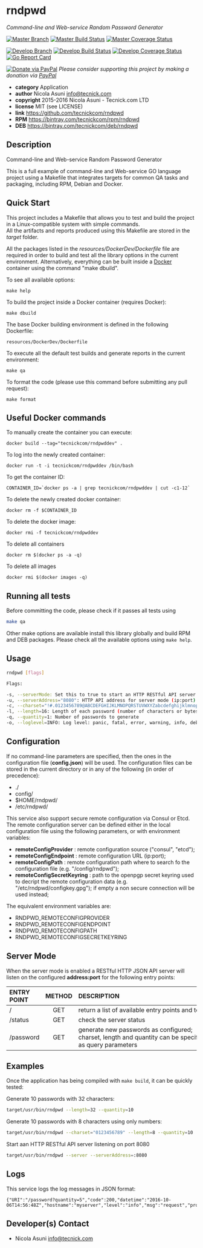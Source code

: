 # rndpwd
*Command-line and Web-service Random Password Generator*

[![Master Branch](https://img.shields.io/badge/-master:-gray.svg)](https://github.com/tecnickcom/rndpwd/tree/master)
[![Master Build Status](https://secure.travis-ci.org/tecnickcom/rndpwd.png?branch=master)](https://travis-ci.org/tecnickcom/rndpwd?branch=master)
[![Master Coverage Status](https://coveralls.io/repos/tecnickcom/rndpwd/badge.svg?branch=master&service=github)](https://coveralls.io/github/tecnickcom/rndpwd?branch=master)

[![Develop Branch](https://img.shields.io/badge/-develop:-gray.svg)](https://github.com/tecnickcom/rndpwd/tree/develop)
[![Develop Build Status](https://secure.travis-ci.org/tecnickcom/rndpwd.png?branch=develop)](https://travis-ci.org/tecnickcom/rndpwd?branch=develop)
[![Develop Coverage Status](https://coveralls.io/repos/tecnickcom/rndpwd/badge.svg?branch=develop&service=github)](https://coveralls.io/github/tecnickcom/rndpwd?branch=develop)
[![Go Report Card](https://goreportcard.com/badge/github.com/tecnickcom/rndpwd)](https://goreportcard.com/report/github.com/tecnickcom/rndpwd)

[![Donate via PayPal](https://img.shields.io/badge/donate-paypal-87ceeb.svg)](https://www.paypal.com/cgi-bin/webscr?cmd=_donations&currency_code=GBP&business=paypal@tecnick.com&item_name=donation%20for%20rndpwd%20project)
*Please consider supporting this project by making a donation via [PayPal](https://www.paypal.com/cgi-bin/webscr?cmd=_donations&currency_code=GBP&business=paypal@tecnick.com&item_name=donation%20for%20rndpwd%20project)*

* **category**    Application
* **author**      Nicola Asuni <info@tecnick.com>
* **copyright**   2015-2016 Nicola Asuni - Tecnick.com LTD
* **license**     MIT (see LICENSE)
* **link**        https://github.com/tecnickcom/rndpwd
* **RPM**         https://bintray.com/tecnickcom/rpm/rndpwd
* **DEB**         https://bintray.com/tecnickcom/deb/rndpwd


## Description

Command-line and Web-service Random Password Generator

This is a full example of command-line and Web-service GO language project using a Makefile that integrates targets for common QA tasks and packaging, including RPM, Debian and Docker.

## Quick Start

This project includes a Makefile that allows you to test and build the project in a Linux-compatible system with simple commands.  
All the artifacts and reports produced using this Makefile are stored in the *target* folder.  

All the packages listed in the *resources/DockerDev/Dockerfile* file are required in order to build and test all the library options in the current environment. Alternatively, everything can be built inside a [Docker](https://www.docker.com) container using the command "make dbuild".

To see all available options:
```
make help
```

To build the project inside a Docker container (requires Docker):
```
make dbuild
```

The base Docker building environment is defined in the following Dockerfile:
```
resources/DockerDev/Dockerfile
```

To execute all the default test builds and generate reports in the current environment:
```
make qa
```

To format the code (please use this command before submitting any pull request):
```
make format
```

## Useful Docker commands

To manually create the container you can execute:
```
docker build --tag="tecnickcom/rndpwddev" .
```

To log into the newly created container:
```
docker run -t -i tecnickcom/rndpwddev /bin/bash
```

To get the container ID:
```
CONTAINER_ID=`docker ps -a | grep tecnickcom/rndpwddev | cut -c1-12`
```

To delete the newly created docker container:
```
docker rm -f $CONTAINER_ID
```

To delete the docker image:
```
docker rmi -f tecnickcom/rndpwddev
```

To delete all containers
```
docker rm $(docker ps -a -q)
```

To delete all images
```
docker rmi $(docker images -q)
```

## Running all tests

Before committing the code, please check if it passes all tests using
```bash
make qa
```

Other make options are available install this library globally and build RPM and DEB packages.
Please check all the available options using `make help`.


## Usage

```bash
rndpwd [flags]

Flags:

-s, --serverMode: Set this to true to start an HTTP RESTful API server
-u, --serverAddress="8080": HTTP API address for server mode (ip:port) or just (:port)
-c, --charset="!#.0123456789@ABCDEFGHIJKLMNOPQRSTUVWXYZabcdefghijklmnopqrstuvwxyz": Characters to use to generate a password
-l, --length=16: Length of each password (number of characters or bytes)
-q, --quantity=1: Number of passwords to generate
-o, --loglevel=INFO: Log level: panic, fatal, error, warning, info, debug
```

## Configuration

If no command-line parameters are specified, then the ones in the configuration file (**config.json**) will be used.
The configuration files can be stored in the current directory or in any of the following (in order of precedence):
* ./
* config/
* $HOME/rndpwd/
* /etc/rndpwd/

This service also support secure remote configuration via Consul or Etcd.
The remote configuration server can be defined either in the local configuration file using the following parameters, or with environment variables:

* **remoteConfigProvider** : remote configuration source ("consul", "etcd");
* **remoteConfigEndpoint** : remote configuration URL (ip:port);
* **remoteConfigPath** : remote configuration path where to search fo the configuration file (e.g. "/config/rndpwd");
* **remoteConfigSecretKeyring** : path to the openpgp secret keyring used to decript the remote configuration data (e.g. "/etc/rndpwd/configkey.gpg"); if empty a non secure connection will be used instead;

The equivalent environment variables are:

* RNDPWD_REMOTECONFIGPROVIDER
* RNDPWD_REMOTECONFIGENDPOINT
* RNDPWD_REMOTECONFIGPATH
* RNDPWD_REMOTECONFIGSECRETKEYRING


## Server Mode

When the server mode is enabled a RESTful HTTP JSON API server will listen on the configured **address:port** for the following entry points:

| ENTRY POINT                   | METHOD | DESCRIPTION                                                    |
|:----------------------------- |:------:|:-------------------------------------------------------------- |
|<nobr> /                </nobr>| GET    |<nobr> return a list of available entry points and tests </nobr>|
|<nobr> /status          </nobr>| GET    |<nobr> check the server status                           </nobr>|
|<nobr> /password        </nobr>| GET    |generate new passwords as configured; charset, length and quantity can be specified as query parameters |


## Examples

Once the application has being compiled with `make build`, it can be quickly tested:

Generate 10 passwords with 32 characters:
```bash
target/usr/bin/rndpwd --length=32 --quantity=10
```

Generate 10 passwords with 8 characters using only numbers:
```bash
target/usr/bin/rndpwd --charset="0123456789" --length=8 --quantity=10
```

Start aan HTTP RESTful API server listening on port 8080
```bash
target/usr/bin/rndpwd --server --serverAddress=:8080
```

## Logs

This service logs the log messages in JSON format:

```
{"URI":"/password?quantity=5","code":200,"datetime":"2016-10-06T14:56:48Z","hostname":"myserver","level":"info","msg":"request","program":"rndpwd","release":"1","timestamp":1475765808084372773,"type":"GET","version":"3.4.0"}
```

## Developer(s) Contact

* Nicola Asuni <info@tecnick.com>
